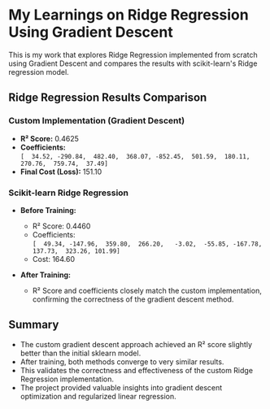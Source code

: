 # My Learnings on Ridge Regression Using Gradient Descent

This is my work that explores Ridge Regression implemented from scratch using Gradient Descent and compares the results with scikit-learn's Ridge regression model.

## Ridge Regression Results Comparison

### Custom Implementation (Gradient Descent)
- **R² Score:** 0.4625  
- **Coefficients:**  
  `[  34.52, -290.84,  482.40,  368.07, -852.45,  501.59,  180.11,  270.76,  759.74,  37.49]`  
- **Final Cost (Loss):** 151.10

### Scikit-learn Ridge Regression

- **Before Training:**  
  - R² Score: 0.4460  
  - Coefficients:  
    `[  49.34, -147.96,  359.80,  266.20,   -3.02,  -55.85, -167.78,  137.73,  323.26, 101.99]`  
  - Cost: 164.60

- **After Training:**  
  - R² Score and coefficients closely match the custom implementation, confirming the correctness of the gradient descent method.

## Summary

- The custom gradient descent approach achieved an R² score slightly better than the initial sklearn model.
- After training, both methods converge to very similar results.
- This validates the correctness and effectiveness of the custom Ridge Regression implementation.
- The project provided valuable insights into gradient descent optimization and regularized linear regression.

